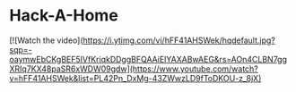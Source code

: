 # Hack-A-Home
[![Watch the video](https://i.ytimg.com/vi/hFF41AHSWek/hqdefault.jpg?sqp=-oaymwEbCKgBEF5IVfKriqkDDggBFQAAiEIYAXABwAEG&rs=AOn4CLBN7ggXRIq7KX48paSR6xWDW09gdw](https://www.youtube.com/watch?v=hFF41AHSWek&list=PL42Pn_DxMg-43ZWwzLD9fToDKOU-z_8jX)
